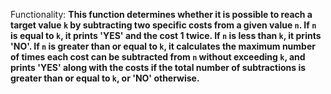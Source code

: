 Functionality: **This function determines whether it is possible to reach a target value `k` by subtracting two specific costs from a given value `n`. If `n` is equal to `k`, it prints 'YES' and the cost 1 twice. If `n` is less than `k`, it prints 'NO'. If `n` is greater than or equal to `k`, it calculates the maximum number of times each cost can be subtracted from `n` without exceeding `k`, and prints 'YES' along with the costs if the total number of subtractions is greater than or equal to `k`, or 'NO' otherwise.**